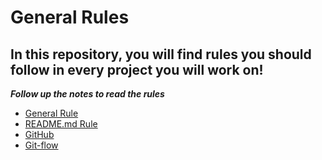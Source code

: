# General Rules

## In this repository, you will find rules you should follow in every project you will work on!

***Follow up the notes to read the rules***


- [General Rule](./General-rules.md) 
- [README.md Rule]()
- [GitHub]()
- [Git-flow]()
